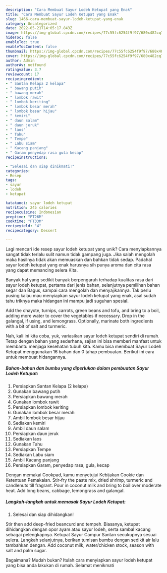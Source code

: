```yaml
---
description: "Cara Membuat Sayur Lodeh Ketupat yang Enak"
title: "Cara Membuat Sayur Lodeh Ketupat yang Enak"
slug: 1466-cara-membuat-sayur-lodeh-ketupat-yang-enak
category: Uncategorized
date: 2022-05-21T14:05:17.843Z
image: https://img-global.cpcdn.com/recipes/77c55fc6254f9f97/680x482cq70/sayur-lodeh-ketupat-foto-resep-utama.jpg
hideToc: false
enableToc: true
enableTocContent: false
thumbnail: https://img-global.cpcdn.com/recipes/77c55fc6254f9f97/680x482cq70/sayur-lodeh-ketupat-foto-resep-utama.jpg
cover: https://img-global.cpcdn.com/recipes/77c55fc6254f9f97/680x482cq70/sayur-lodeh-ketupat-foto-resep-utama.jpg
author: Admin
authorAv: notfound
ratingvalue: 3.7
reviewcount: 17
recipeingredient:
- " Santan Kelapa 2 kelapa"
- " bawang putih"
- " bawang merah"
- " lombok rawit"
- " lombok keriting"
- " lombok besar merah"
- " lombok besar hijau"
- " kemiri"
- " daun salam"
- " daun jeruk"
- " laos"
- " Tahu"
- " Tempe"
- " Labu siam"
- " Kacang panjang"
- " Garam penyedap rasa gula kecap"
recipeinstructions:

- "Selesai dan siap dinikmati!"
categories:
- Resep
tags:
- sayur
- lodeh
- ketupat

katakunci: sayur lodeh ketupat 
nutrition: 245 calories
recipecuisine: Indonesian
preptime: "PT26M"
cooktime: "PT33M"
recipeyield: "4"
recipecategory: Dessert

---
```





Lagi mencari ide resep sayur lodeh ketupat yang unik? Cara menyiapkannya sangat tidak terlalu sulit namun tidak gampang juga. Jika salah mengolah maka hasilnya tidak akan memuaskan dan bahkan tidak sedap. Padahal sayur lodeh ketupat yang enak harusnya sih punya aroma dan cita rasa yang dapat memancing selera Kita.





Banyak hal yang sedikit banyak berpengaruh terhadap kualitas rasa dari sayur lodeh ketupat, pertama dari jenis bahan, selanjutnya pemilihan bahan segar dan Bagus, sampai cara mengolah dan menyajikannya. Tak perlu pusing kalau mau menyiapkan sayur lodeh ketupat yang enak,      asal sudah tahu triknya maka hidangan ini mampu jadi suguhan spesial.














Add the chayote, turnips, carrots, green beans and tofu, and bring to a boil, adding more water to cover the vegetables if necessary. Drop in the galangal, if using, and lemongrass. Optionally, marinate both ingredients with a bit of salt and turmeric.






Nah, kali ini kita coba, yuk, variasikan sayur lodeh ketupat sendiri di rumah. Tetap dengan bahan yang sederhana, sajian ini bisa memberi manfaat untuk membantu menjaga kesehatan tubuh kita. Kamu bisa membuat Sayur Lodeh Ketupat menggunakan 16 bahan dan 0 tahap pembuatan. Berikut ini cara untuk membuat hidangannya.

<!--inarticleads1-->

##### Bahan-bahan dan bumbu yang diperlukan dalam pembuatan Sayur Lodeh Ketupat:

1. Persiapkan  Santan Kelapa (2 kelapa)
1. Gunakan  bawang putih
1. Persiapkan  bawang merah
1. Gunakan  lombok rawit
1. Persiapkan  lombok keriting
1. Gunakan  lombok besar merah
1. Ambil  lombok besar hijau
1. Sediakan  kemiri
1. Ambil  daun salam
1. Persiapkan  daun jeruk
1. Sediakan  laos
1. Gunakan  Tahu
1. Persiapkan  Tempe
1. Sediakan  Labu siam
1. Ambil  Kacang panjang
1. Persiapkan  Garam, penyedap rasa, gula, kecap


Dengan memakai Cookpad, kamu menyetujui Kebijakan Cookie dan Ketentuan Pemakaian. Stir-fry the paste mix, dried shrimp, turmeric and candlenuts till fragrant. Pour in coconut milk and bring to boil over moderate heat. Add long beans, cabbage, lemongrass and galangal. 

<!--inarticleads2-->

##### Langkah-langkah untuk memasak Sayur Lodeh Ketupat:


1. Selesai dan siap dihidangkan!

Stir then add deep-fried beancurd and tempeh. Biasanya, ketupat dihidangkan dengan opor ayam atau sayur lodeh, serta sambal kacang sebagai pelengkapnya. Ketupat Sayur Campur Santan secukupnya sesuai selera. Langkah selanjutnya, berikan tumisan bumbu dengan sedikit air lalu tambahkan dengan. Add coconut milk, water/chicken stock, season with salt and palm sugar. 

Bagaimana? Mudah bukan? Itulah cara menyiapkan sayur lodeh ketupat yang bisa anda lakukan di rumah. Selamat menikmati
